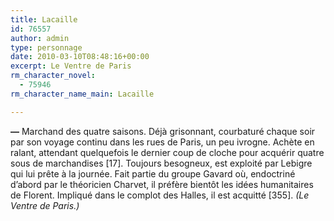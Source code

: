 ```yaml
---
title: Lacaille
id: 76557
author: admin
type: personnage
date: 2010-03-10T08:48:16+00:00
excerpt: Le Ventre de Paris
rm_character_novel:
  - 75946
rm_character_name_main: Lacaille

---
```

**—** Marchand des quatre saisons. Déjà grisonnant, courbaturé chaque soir par son voyage continu dans les rues de Paris, un peu ivrogne. Achète en ralant, attendant quelquefois le dernier coup de cloche pour acquérir quatre sous de marchandises [17]. Toujours besogneux, est exploité par Lebigre qui lui prête à la journée. Fait partie du groupe Gavard où, endoctriné d&rsquo;abord par le théoricien Charvet, il préfère bientôt les idées humanitaires de Florent. Impliqué dans le complot des Halles, il est acquitté [355]. _(Le Ventre de Paris.)_